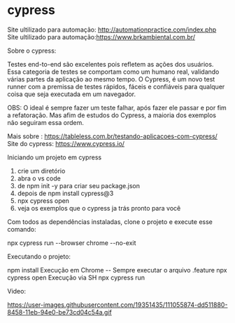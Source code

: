 # cypress

Site ultilizado para automação: http://automationpractice.com/index.php
Site ultilizado para automação:https://www.brkambiental.com.br/

Sobre o cypress:
 
Testes end-to-end são excelentes pois refletem as ações dos usuários. Essa categoria de testes se comportam como um humano real, validando várias partes da aplicação ao mesmo tempo. O Cypress, é um novo test runner com a premissa de testes rápidos, fáceis e confiáveis para qualquer coisa que seja executada em um navegador.

OBS: O ideal é sempre fazer um teste falhar, após fazer ele passar e por fim a refatoração. Mas afim de estudos do Cypress, a maioria dos exemplos não seguiram essa ordem.

Mais sobre : https://tableless.com.br/testando-aplicacoes-com-cypress/
Site do cypress: https://www.cypress.io/

Iniciando um projeto em cypress

1. crie um diretório 
2. abra o vs code 
3. de npm init -y para criar seu package.json
4. depois de npm install cypress@3 
5. npx cypress open
6. veja os exemplos que o cypress ja trás pronto para você

Com todos as dependências instaladas, clone o projeto e execute esse comando:

npx cypress run --browser chrome --no-exit

Executando o projeto:

npm install
Execução em Chrome -- Sempre executar o arquivo .feature
npx cypress open
Execução via SH
npx cypress run

Video:

https://user-images.githubusercontent.com/19351435/111055874-dd511880-8458-11eb-94e0-be73cd04c54a.gif

